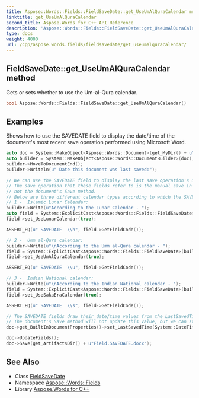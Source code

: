 ```yaml
---
title: Aspose::Words::Fields::FieldSaveDate::get_UseUmAlQuraCalendar method
linktitle: get_UseUmAlQuraCalendar
second_title: Aspose.Words for C++ API Reference
description: 'Aspose::Words::Fields::FieldSaveDate::get_UseUmAlQuraCalendar method. Gets or sets whether to use the Um-al-Qura calendar in C++.'
type: docs
weight: 4000
url: /cpp/aspose.words.fields/fieldsavedate/get_useumalquracalendar/
---
```

## FieldSaveDate::get_UseUmAlQuraCalendar method


Gets or sets whether to use the Um-al-Qura calendar.

```cpp
bool Aspose::Words::Fields::FieldSaveDate::get_UseUmAlQuraCalendar()
```


## Examples



Shows how to use the SAVEDATE field to display the date/time of the document's most recent save operation performed using Microsoft Word. 
```cpp
auto doc = System::MakeObject<Aspose::Words::Document>(get_MyDir() + u"Document.docx");
auto builder = System::MakeObject<Aspose::Words::DocumentBuilder>(doc);
builder->MoveToDocumentEnd();
builder->Writeln(u" Date this document was last saved:");

// We can use the SAVEDATE field to display the last save operation's date and time on the document.
// The save operation that these fields refer to is the manual save in an application like Microsoft Word,
// not the document's Save method.
// Below are three different calendar types according to which the SAVEDATE field can display the date/time.
// 1 -  Islamic Lunar Calendar:
builder->Write(u"According to the Lunar Calendar - ");
auto field = System::ExplicitCast<Aspose::Words::Fields::FieldSaveDate>(builder->InsertField(Aspose::Words::Fields::FieldType::FieldSaveDate, true));
field->set_UseLunarCalendar(true);

ASSERT_EQ(u" SAVEDATE  \\h", field->GetFieldCode());

// 2 -  Umm al-Qura calendar:
builder->Write(u"\nAccording to the Umm al-Qura calendar - ");
field = System::ExplicitCast<Aspose::Words::Fields::FieldSaveDate>(builder->InsertField(Aspose::Words::Fields::FieldType::FieldSaveDate, true));
field->set_UseUmAlQuraCalendar(true);

ASSERT_EQ(u" SAVEDATE  \\u", field->GetFieldCode());

// 3 -  Indian National calendar:
builder->Write(u"\nAccording to the Indian National calendar - ");
field = System::ExplicitCast<Aspose::Words::Fields::FieldSaveDate>(builder->InsertField(Aspose::Words::Fields::FieldType::FieldSaveDate, true));
field->set_UseSakaEraCalendar(true);

ASSERT_EQ(u" SAVEDATE  \\s", field->GetFieldCode());

// The SAVEDATE fields draw their date/time values from the LastSavedTime built-in property.
// The document's Save method will not update this value, but we can still update it manually.
doc->get_BuiltInDocumentProperties()->set_LastSavedTime(System::DateTime::get_Now());

doc->UpdateFields();
doc->Save(get_ArtifactsDir() + u"Field.SAVEDATE.docx");
```

## See Also

* Class [FieldSaveDate](../)
* Namespace [Aspose::Words::Fields](../../)
* Library [Aspose.Words for C++](../../../)
